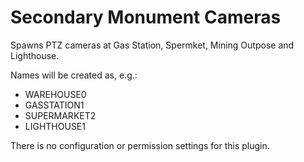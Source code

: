 # Secondary Monument Cameras

Spawns PTZ cameras at Gas Station, Spermket, Mining Outpose and Lighthouse.

Names will be created as, e.g.:

 - WAREHOUSE0
 - GASSTATION1
 - SUPERMARKET2
 - LIGHTHOUSE1

There is no configuration or permission settings for this plugin.

